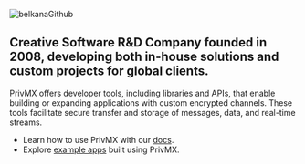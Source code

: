 ![belkanaGithub](https://github.com/user-attachments/assets/89c365b2-ef49-4a41-974d-3c92dc5ecaa3)

## Creative Software R&D Company founded in 2008, developing both in-house solutions and custom projects for global clients.

PrivMX offers developer tools, including libraries and APIs, that enable building or expanding applications with custom encrypted channels. 
These tools facilitate secure transfer and storage of messages, data, and real-time streams.

- Learn how to use PrivMX with our [docs](https://docs.privmx.cloud/).
- Explore [example apps](https://github.com/simplito/privmx-endpoint-examples-js) built using PrivMX.
